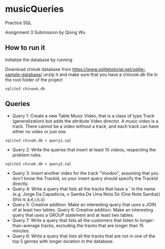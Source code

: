 # musicQueries
Practice SQL

Assignment 3 Submission by Qiong Wu

## How to run it

Initialize the database by running

Download chinok database from https://www.sqlitetutorial.net/sqlite-sample-database/ unzip it and make sure that you have a chinook.db file in the root folder of the project

```
sqlite3 chinook.db
```

## Queries

* Query 1: Create a new Table Music Video, that is a class of type Track (generalization) but adds the attribute Video director. A music video is a track. There cannot be a video without a track, and each track can have either no video or just one. 

```
sqlite3 chinok.db < query1.sql
```


* Query 2: Write the queries that insert at least 10 videos, respecting the problem rules.

```
sqlite3 chinok.db < query2.sql
```


* Query 3:  Insert another video for the track "Voodoo", assuming that you don't know the TrackId, so your insert query should specify the TrackId directly.
* Query 4:  Write a query that lists all the tracks that have a ' in the name (e.g. Jorge Da Capadócia, o Samba De Uma Nota Só (One Note Samba)) (this is á,é,í,ó,ú)
* Query 5: Creative addition. Make an interesting query that uses a JOIN of at least two tables.
Query 6: Creative addition. Make an interesting query that uses a GROUP statement and at least two tables.
* Query 7:  Write a query that lists all the customers that listen to longer-than-average tracks, excluding the tracks that are longer than 15 minutes. 
* Query 8:  Write a query that lists all the tracks that are not in one of the top 5 genres with longer duration in the database. 